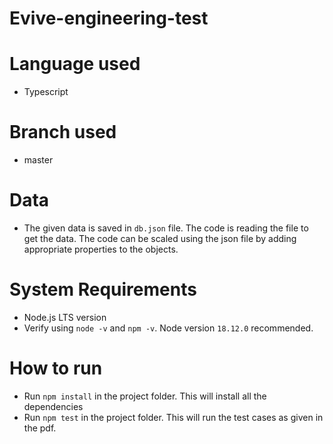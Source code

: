 # Evive-engineering-test

# Language used
- Typescript

# Branch used
- master

# Data
- The given data is saved in `db.json` file. The code is reading the file to get the data. The code can be scaled using the json file by adding appropriate properties to the objects.

# System Requirements
- Node.js LTS version
- Verify using `node -v` and `npm -v`. Node version `18.12.0` recommended.

# How to run
- Run `npm install` in the project folder. This will install all the dependencies
- Run `npm test` in the project folder. This will run the test cases as given in the pdf.